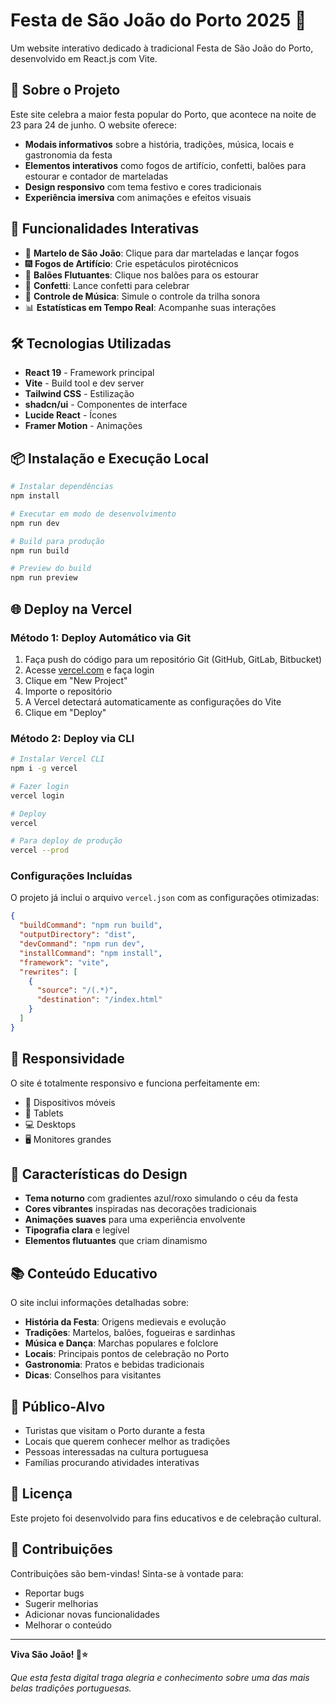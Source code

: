 # Festa de São João do Porto 2025 🎉

Um website interativo dedicado à tradicional Festa de São João do Porto, desenvolvido em React.js com Vite.

## 🎯 Sobre o Projeto

Este site celebra a maior festa popular do Porto, que acontece na noite de 23 para 24 de junho. O website oferece:

- **Modais informativos** sobre a história, tradições, música, locais e gastronomia da festa
- **Elementos interativos** como fogos de artifício, confetti, balões para estourar e contador de marteladas
- **Design responsivo** com tema festivo e cores tradicionais
- **Experiência imersiva** com animações e efeitos visuais

## 🚀 Funcionalidades Interativas

- 🔨 **Martelo de São João**: Clique para dar marteladas e lançar fogos
- 🎆 **Fogos de Artifício**: Crie espetáculos pirotécnicos
- 🎈 **Balões Flutuantes**: Clique nos balões para os estourar
- 🎊 **Confetti**: Lance confetti para celebrar
- 🎵 **Controle de Música**: Simule o controle da trilha sonora
- 📊 **Estatísticas em Tempo Real**: Acompanhe suas interações

## 🛠️ Tecnologias Utilizadas

- **React 19** - Framework principal
- **Vite** - Build tool e dev server
- **Tailwind CSS** - Estilização
- **shadcn/ui** - Componentes de interface
- **Lucide React** - Ícones
- **Framer Motion** - Animações

## 📦 Instalação e Execução Local

```bash
# Instalar dependências
npm install

# Executar em modo de desenvolvimento
npm run dev

# Build para produção
npm run build

# Preview do build
npm run preview
```

## 🌐 Deploy na Vercel

### Método 1: Deploy Automático via Git

1. Faça push do código para um repositório Git (GitHub, GitLab, Bitbucket)
2. Acesse [vercel.com](https://vercel.com) e faça login
3. Clique em "New Project"
4. Importe o repositório
5. A Vercel detectará automaticamente as configurações do Vite
6. Clique em "Deploy"

### Método 2: Deploy via CLI

```bash
# Instalar Vercel CLI
npm i -g vercel

# Fazer login
vercel login

# Deploy
vercel

# Para deploy de produção
vercel --prod
```

### Configurações Incluídas

O projeto já inclui o arquivo `vercel.json` com as configurações otimizadas:

```json
{
  "buildCommand": "npm run build",
  "outputDirectory": "dist",
  "devCommand": "npm run dev",
  "installCommand": "npm install",
  "framework": "vite",
  "rewrites": [
    {
      "source": "/(.*)",
      "destination": "/index.html"
    }
  ]
}
```

## 📱 Responsividade

O site é totalmente responsivo e funciona perfeitamente em:
- 📱 Dispositivos móveis
- 📱 Tablets
- 💻 Desktops
- 🖥️ Monitores grandes

## 🎨 Características do Design

- **Tema noturno** com gradientes azul/roxo simulando o céu da festa
- **Cores vibrantes** inspiradas nas decorações tradicionais
- **Animações suaves** para uma experiência envolvente
- **Tipografia clara** e legível
- **Elementos flutuantes** que criam dinamismo

## 📚 Conteúdo Educativo

O site inclui informações detalhadas sobre:

- **História da Festa**: Origens medievais e evolução
- **Tradições**: Martelos, balões, fogueiras e sardinhas
- **Música e Dança**: Marchas populares e folclore
- **Locais**: Principais pontos de celebração no Porto
- **Gastronomia**: Pratos e bebidas tradicionais
- **Dicas**: Conselhos para visitantes

## 🎯 Público-Alvo

- Turistas que visitam o Porto durante a festa
- Locais que querem conhecer melhor as tradições
- Pessoas interessadas na cultura portuguesa
- Famílias procurando atividades interativas

## 📄 Licença

Este projeto foi desenvolvido para fins educativos e de celebração cultural.

## 🤝 Contribuições

Contribuições são bem-vindas! Sinta-se à vontade para:
- Reportar bugs
- Sugerir melhorias
- Adicionar novas funcionalidades
- Melhorar o conteúdo

---

**Viva São João! 🎉⭐**

*Que esta festa digital traga alegria e conhecimento sobre uma das mais belas tradições portuguesas.*

